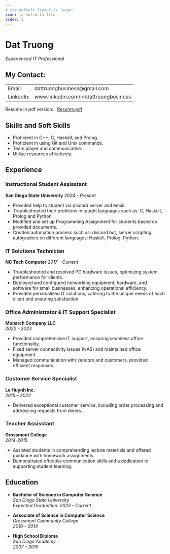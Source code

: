 ```yaml
---
# the default layout is 'page'
icon: fa-solid fa-file
order: 3
---
```


# Dat Truong                                     
*Experienced IT Professional*		 
## My Contact:
<table>
      <tr>
        <td>Email:</td>
        <td>dattruongbusiness@gmail.com</td>
      </tr>
      <tr>
        <td>LinkedIn:</td>
        <td><a href="https://www.linkedin.com/in/dattruongbusiness">www.linkedin.com/in/dattruongbusiness</a></td>
      </tr>
</table>

Resume in pdf version: &nbsp;&nbsp;[Resume.pdf](/assets/files/Resume.pdf)

## Skills and Soft Skills
- Proficient in C++, C, Haskell, and Prolog.
- Proficient in using Git and Unix commands.
- Team player and communicative.
- Utilize resources effectively.

## Experience

### Instructional Student Assisstant
**San Diego State University**
*2024 - Present*
- Provided help to student via discord server and email. 
- Troubleshooted their problems in taught languages such as: C, Haskell, Prolog and Python
- Modified and set up Programming Assignment for students based on provided documents. 
- Created automation process such as: discord bot, server scripting, autograders on different languages: Haskell, Prolog, Python.


### IT Solutions Technician
**NC Tech Computer**
*2017 – Current*
- Troubleshooted and resolved PC hardware issues, optimizing system performance for clients.
- Deployed and configured networking equipment, hardware, and software for small businesses, enhancing operational efficiency.
- Provided personalized IT solutions, catering to the unique needs of each client and ensuring satisfaction.

### Office Administrator & IT Support Specialist
**Monarch Company LLC**  
*2022 - 2023*
- Provided comprehensive IT support, ensuring seamless office functionality.
- Fixed server connectivity issues (NAS) and maintained office equipment.
- Managed communication with vendors and customers, provided efficient responses. 


### Customer Service Specialist
**Le Huynh Inc.**  
*2015 – 2022*
- Delivered exceptional customer service, including order processing and addressing requests from diners.

### Teacher Assisstant
**Grossmont College**  
*2014-2015*
- Assisted students in comprehending lecture materials and offered guidance with homework assignments.
- Demonstrated effective communication skills and a dedication to supporting student learning.

## Education
- **Bachelor of Science in Computer Science**  
  *San Diego State University*  
  *Expected Graduation: 2023 - Current*

- **Associate of Science in Computer Science**  
  *Grossmont Community College*  
  *2010 – 2014*

- **High School Diploma**  
  *San Diego Academy*  
  *2007 – 2010*
